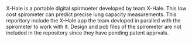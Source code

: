 X-Hale is a portable digital spirmoeter developed by team X-Hale. This low cost spirometer can predict precise lung capacity measurements. This reporitory include the X-Hale app the team devloped in paralled with the spirometer to work with it. Design and pcb files of the spirometer are not included in the repository since they have pending patent apprvals.

